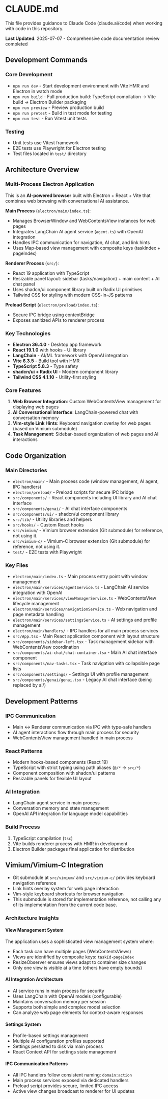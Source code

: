 # CLAUDE.md

This file provides guidance to Claude Code (claude.ai/code) when working with code in this repository.

**Last Updated**: 2025-07-07 - Comprehensive code documentation review completed

## Development Commands

### Core Development

- `npm run dev` - Start development environment with Vite HMR and Electron in watch mode
- `npm run build` - Full production build: TypeScript compilation → Vite build → Electron Builder packaging
- `npm run preview` - Preview production build
- `npm run pretest` - Build in test mode for testing
- `npm run test` - Run Vitest unit tests

### Testing

- Unit tests use Vitest framework
- E2E tests use Playwright for Electron testing
- Test files located in `test/` directory

## Architecture Overview

### Multi-Process Electron Application

This is an **AI-powered browser** built with Electron + React + Vite that combines web browsing with conversational AI assistance.

**Main Process** (`electron/main/index.ts`):

- Manages BrowserWindow and WebContentsView instances for web pages
- Integrates LangChain AI agent service (`agent.ts`) with OpenAI integration
- Handles IPC communication for navigation, AI chat, and link hints
- Uses Map-based view management with composite keys (taskIndex + pageIndex)

**Renderer Process** (`src/`):

- React 19 application with TypeScript
- Resizable panel layout: sidebar (tasks/navigation) + main content + AI chat panel
- Uses shadcn/ui component library built on Radix UI primitives
- Tailwind CSS for styling with modern CSS-in-JS patterns

**Preload Script** (`electron/preload/index.ts`):

- Secure IPC bridge using contextBridge
- Exposes sanitized APIs to renderer process

### Key Technologies

- **Electron 36.4.0** - Desktop app framework
- **React 19.1.0** with hooks - UI library
- **LangChain** - AI/ML framework with OpenAI integration
- **Vite 6.3.5** - Build tool with HMR
- **TypeScript 5.8.3** - Type safety
- **shadcn/ui + Radix UI** - Modern component library
- **Tailwind CSS 4.1.10** - Utility-first styling

### Core Features

1. **Web Browser Integration**: Custom WebContentsView management for displaying web pages
2. **AI Conversational Interface**: LangChain-powered chat with conversation memory
3. **Vim-style Link Hints**: Keyboard navigation overlay for web pages (based on Vimium submodule)
4. **Task Management**: Sidebar-based organization of web pages and AI interactions

## Code Organization

### Main Directories

- `electron/main/` - Main process code (window management, AI agent, IPC handlers)
- `electron/preload/` - Preload scripts for secure IPC bridge
- `src/components/` - React components including UI library and AI chat interface
- `src/components/genai/` - AI chat interface components
- `src/components/ui/` - shadcn/ui component library
- `src/lib/` - Utility libraries and helpers
- `src/hooks/` - Custom React hooks
- `src/vimium/` - Vimium browser extension (Git submodule) for reference, not using it.
- `src/vimium-c/` - Vimium-C browser extension (Git submodule) for reference, not using it.
- `test/` - E2E tests with Playwright

### Key Files

- `electron/main/index.ts` - Main process entry point with window management
- `electron/main/services/agentService.ts` - LangChain AI service integration with OpenAI
- `electron/main/services/viewManagerService.ts` - WebContentsView lifecycle management
- `electron/main/services/navigationService.ts` - Web navigation and page metadata handling
- `electron/main/services/settingsService.ts` - AI settings and profile management
- `electron/main/handlers/` - IPC handlers for all main process services
- `src/App.tsx` - Main React application component with layout structure
- `src/components/sidebar-left.tsx` - Task management sidebar with WebContentsView coordination
- `src/components/ai-chat/chat-container.tsx` - Main AI chat interface component
- `src/components/nav-tasks.tsx` - Task navigation with collapsible page lists
- `src/components/settings/` - Settings UI with profile management
- `src/components/genai/genai.tsx` - Legacy AI chat interface (being replaced by ai/)

## Development Patterns

### IPC Communication

- Main ↔ Renderer communication via IPC with type-safe handlers
- AI agent interactions flow through main process for security
- WebContentsView management handled in main process

### React Patterns

- Modern hooks-based components (React 19)
- TypeScript with strict typing using path aliases (`@/*` → `src/*`)
- Component composition with shadcn/ui patterns
- Resizable panels for flexible UI layout

### AI Integration

- LangChain agent service in main process
- Conversation memory and state management
- OpenAI API integration for language model capabilities

### Build Process

1. TypeScript compilation (`tsc`)
2. Vite builds renderer process with HMR in development
3. Electron Builder packages final application for distribution

## Vimium/Vimium-C Integration

- Git submodule at `src/vimium/` and `src/vimium-c/` provides keyboard navigation reference
- Link hints overlay system for web page interaction
- Vim-style keyboard shortcuts for browser navigation
- This submodule is stored for implementation reference, not calling any of its implementation from the current code base.

### Architecture Insights

#### View Management System

The application uses a sophisticated view management system where:

- Each task can have multiple pages (WebContentsViews)
- Views are identified by composite keys: `taskId-pageIndex`
- ResizeObserver ensures views adapt to container size changes
- Only one view is visible at a time (others have empty bounds)

#### AI Integration Architecture

- AI service runs in main process for security
- Uses LangChain with OpenAI models (configurable)
- Maintains conversation memory per session
- Supports both simple and complex model selection
- Can analyze web page elements for context-aware responses

#### Settings System

- Profile-based settings management
- Multiple AI configuration profiles supported
- Settings persisted to disk via main process
- React Context API for settings state management

#### IPC Communication Patterns

- All IPC handlers follow consistent naming: `domain:action`
- Main process services exposed via dedicated handlers
- Preload script provides secure, limited IPC access
- Active view changes broadcast to renderer for UI updates
